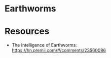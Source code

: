 # Earthworms


# Resources 

- The Intelligence of Earthworms: https://hn.premii.com/#/comments/23560086
